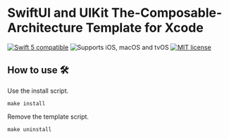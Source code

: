 # SwiftUI and UIKit The-Composable-Architecture Template for Xcode

<a href="https://developer.apple.com/swift"><img src="https://img.shields.io/badge/swift5-compatible-orange.svg?longCache=true&style=flat-square" alt="Swift 5 compatible"/></a>
<img src="https://img.shields.io/badge/platforms-iOS|%20macOS%20|%20tvOS-lightgray.svg?longCache=true&style=flat-square" alt="Supports iOS, macOS and tvOS"/>
<a href="https://en.wikipedia.org/wiki/MIT_License"><img src="https://img.shields.io/badge/license-MIT-lightgray.svg?longCache=true&style=flat-square" alt="MIT license"/></a>

## How to use 🛠

Use the install script.

```make install```

Remove the template script.

```make uninstall```
